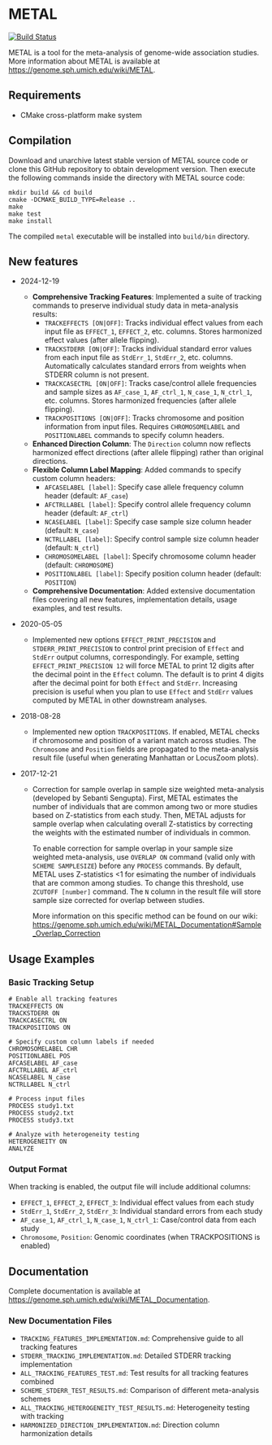 # METAL

[![Build Status](https://travis-ci.org/statgen/METAL.svg?branch=master)](https://travis-ci.org/statgen/METAL)

METAL is a tool for the meta-analysis of genome-wide association studies. More information about METAL is available at https://genome.sph.umich.edu/wiki/METAL.

## Requirements

- CMake cross-platform make system

## Compilation

Download and unarchive latest stable version of METAL source code or clone this GitHub repository to obtain development version.
Then execute the following commands inside the directory with METAL source code:

```
mkdir build && cd build
cmake -DCMAKE_BUILD_TYPE=Release ..
make
make test
make install
```

The compiled `metal` executable will be installed into `build/bin` directory.

## New features

- 2024-12-19
  - **Comprehensive Tracking Features**: Implemented a suite of tracking commands to preserve individual study data in meta-analysis results:
    - `TRACKEFFECTS [ON|OFF]`: Tracks individual effect values from each input file as `EFFECT_1`, `EFFECT_2`, etc. columns. Stores harmonized effect values (after allele flipping).
    - `TRACKSTDERR [ON|OFF]`: Tracks individual standard error values from each input file as `StdErr_1`, `StdErr_2`, etc. columns. Automatically calculates standard errors from weights when STDERR column is not present.
    - `TRACKCASECTRL [ON|OFF]`: Tracks case/control allele frequencies and sample sizes as `AF_case_1`, `AF_ctrl_1`, `N_case_1`, `N_ctrl_1`, etc. columns. Stores harmonized frequencies (after allele flipping).
    - `TRACKPOSITIONS [ON|OFF]`: Tracks chromosome and position information from input files. Requires `CHROMOSOMELABEL` and `POSITIONLABEL` commands to specify column headers.
  - **Enhanced Direction Column**: The `Direction` column now reflects harmonized effect directions (after allele flipping) rather than original directions.
  - **Flexible Column Label Mapping**: Added commands to specify custom column headers:
    - `AFCASELABEL [label]`: Specify case allele frequency column header (default: `AF_case`)
    - `AFCTRLLABEL [label]`: Specify control allele frequency column header (default: `AF_ctrl`)
    - `NCASELABEL [label]`: Specify case sample size column header (default: `N_case`)
    - `NCTRLLABEL [label]`: Specify control sample size column header (default: `N_ctrl`)
    - `CHROMOSOMELABEL [label]`: Specify chromosome column header (default: `CHROMOSOME`)
    - `POSITIONLABEL [label]`: Specify position column header (default: `POSITION`)
  - **Comprehensive Documentation**: Added extensive documentation files covering all new features, implementation details, usage examples, and test results.

- 2020-05-05
  - Implemented new options `EFFECT_PRINT_PRECISION` and `STDERR_PRINT_PRECISION` to control print precision of `Effect` and `StdErr` output columns, correspondingly. For example, setting `EFFECT_PRINT_PRECISION 12` will force METAL to print 12 digits after the decimal point in the `Effect` column. The default is to print 4 digits after the decimal point for both `Effect` and `StdErr`. Increasing precision is useful when you plan to use `Effect` and `StdErr` values computed by METAL in other downstream analyses.

- 2018-08-28
  - Implemented new option `TRACKPOSITIONS`. If enabled, METAL checks if chromosome and position of a variant match across studies. The `Chromosome` and `Position` fields are propagated to the meta-analysis result file (useful when generating Manhattan or LocusZoom plots).

- 2017-12-21
  - Correction for sample overlap in sample size weighted meta-analysis (developed by Sebanti Sengupta). First, METAL estimates the number of individuals that are common among two or more studies based on Z-statistics from each study. Then, METAL adjusts for sample overlap when calculating overall Z-statistics by correcting the weights with the estimated number of individuals in common. 

    To enable correction for sample overlap in your sample size weighted meta-analysis, use `OVERLAP ON` command (valid only with `SCHEME SAMPLESIZE`) before any `PROCESS` commands. By default, METAL uses Z-statistics <1 for esimating the number of individuals that are common among studies. To change this threshold, use `ZCUTOFF [number]` command. The `N` column in the result file will store sample size corrected for overlap between studies.

    More information on this specific method can be found on our wiki: https://genome.sph.umich.edu/wiki/METAL_Documentation#Sample_Overlap_Correction

## Usage Examples

### Basic Tracking Setup
```
# Enable all tracking features
TRACKEFFECTS ON
TRACKSTDERR ON
TRACKCASECTRL ON
TRACKPOSITIONS ON

# Specify custom column labels if needed
CHROMOSOMELABEL CHR
POSITIONLABEL POS
AFCASELABEL AF_case
AFCTRLLABEL AF_ctrl
NCASELABEL N_case
NCTRLLABEL N_ctrl

# Process input files
PROCESS study1.txt
PROCESS study2.txt
PROCESS study3.txt

# Analyze with heterogeneity testing
HETEROGENEITY ON
ANALYZE
```

### Output Format
When tracking is enabled, the output file will include additional columns:
- `EFFECT_1`, `EFFECT_2`, `EFFECT_3`: Individual effect values from each study
- `StdErr_1`, `StdErr_2`, `StdErr_3`: Individual standard errors from each study
- `AF_case_1`, `AF_ctrl_1`, `N_case_1`, `N_ctrl_1`: Case/control data from each study
- `Chromosome`, `Position`: Genomic coordinates (when TRACKPOSITIONS is enabled)

## Documentation

Complete documentation is available at https://genome.sph.umich.edu/wiki/METAL_Documentation.

### New Documentation Files
- `TRACKING_FEATURES_IMPLEMENTATION.md`: Comprehensive guide to all tracking features
- `STDERR_TRACKING_IMPLEMENTATION.md`: Detailed STDERR tracking implementation
- `ALL_TRACKING_FEATURES_TEST.md`: Test results for all tracking features combined
- `SCHEME_STDERR_TEST_RESULTS.md`: Comparison of different meta-analysis schemes
- `ALL_TRACKING_HETEROGENEITY_TEST_RESULTS.md`: Heterogeneity testing with tracking
- `HARMONIZED_DIRECTION_IMPLEMENTATION.md`: Direction column harmonization details
